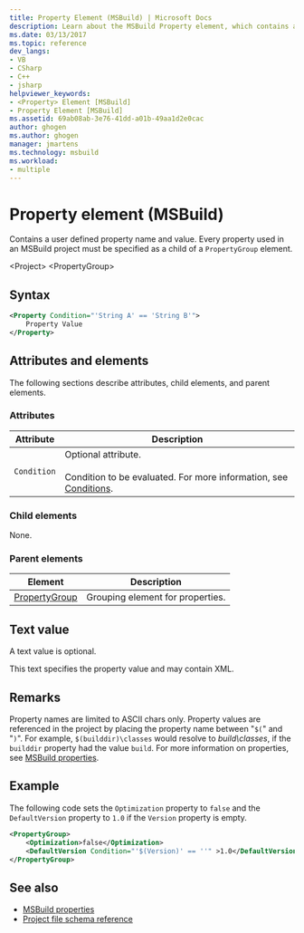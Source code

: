 ```yaml
---
title: Property Element (MSBuild) | Microsoft Docs
description: Learn about the MSBuild Property element, which contains a user-defined property name and value that must be specified as a child of a PropertyGroup element.
ms.date: 03/13/2017
ms.topic: reference
dev_langs:
- VB
- CSharp
- C++
- jsharp
helpviewer_keywords:
- <Property> Element [MSBuild]
- Property Element [MSBuild]
ms.assetid: 69ab08ab-3e76-41dd-a01b-49aa1d2e0cac
author: ghogen
ms.author: ghogen
manager: jmartens
ms.technology: msbuild
ms.workload:
- multiple
---
```

# Property element (MSBuild)

Contains a user defined property name and value. Every property used in an MSBuild project must be specified as a child of a `PropertyGroup` element.

 \<Project>
 \<PropertyGroup>

## Syntax

```xml
<Property Condition="'String A' == 'String B'">
    Property Value
</Property>
```

## Attributes and elements

 The following sections describe attributes, child elements, and parent elements.

### Attributes

|Attribute|Description|
|---------------|-----------------|
|`Condition`|Optional attribute.<br /><br /> Condition to be evaluated. For more information, see [Conditions](../msbuild/msbuild-conditions.md).|

### Child elements

 None.

### Parent elements

|Element|Description|
|-------------|-----------------|
|[PropertyGroup](../msbuild/propertygroup-element-msbuild.md)|Grouping element for properties.|

## Text value

 A text value is optional.

 This text specifies the property value and may contain XML.

## Remarks

 Property names are limited to ASCII chars only. Property values are referenced in the project by placing the property name between "`$(`" and "`)`". For example, `$(builddir)\classes` would resolve to *build\classes*, if the `builddir` property had the value `build`. For more information on properties, see [MSBuild properties](../msbuild/msbuild-properties.md).

## Example

 The following code sets the `Optimization` property to `false` and the `DefaultVersion` property to `1.0` if the `Version` property is empty.

```xml
<PropertyGroup>
    <Optimization>false</Optimization>
    <DefaultVersion Condition="'$(Version)' == ''" >1.0</DefaultVersion>
</PropertyGroup>
```

## See also

- [MSBuild properties](../msbuild/msbuild-properties.md)
- [Project file schema reference](../msbuild/msbuild-project-file-schema-reference.md)
